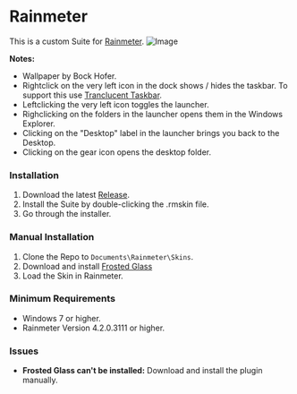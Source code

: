 # Rainmeter
This is a custom Suite for [Rainmeter](https://www.rainmeter.net).
![Image](https://i.imgur.com/jiG2vAi.jpg)

**Notes:**
* Wallpaper by Bock Hofer.
* Rightclick on the very left icon in the dock shows / hides the taskbar. To support this use [Tranclucent Taskbar](https://gist.github.com/arkenthera/7a807e04ee8f1d95425f710944667508).
* Leftclicking the very left icon toggles the launcher.
* Righclicking on the folders in the launcher opens them in the Windows Explorer.
* Clicking on the "Desktop" label in the launcher brings you back to the Desktop.
* Clicking on the gear icon opens the desktop folder.

### Installation
1. Download the latest [Release](https://github.com/LucasOe/Rainmeter/releases).
2. Install the Suite by double-clicking the .rmskin file.
3. Go through the installer.

### Manual Installation
1. Clone the Repo to ```Documents\Rainmeter\Skins```.
2. Download and install [Frosted Glass](https://forum.rainmeter.net/viewtopic.php?t=23106)
3. Load the Skin in Rainmeter.

### Minimum Requirements
* Windows 7 or higher.
* Rainmeter Version 4.2.0.3111 or higher.

### Issues
* **Frosted Glass can't be installed:** Download and install the plugin manually.
